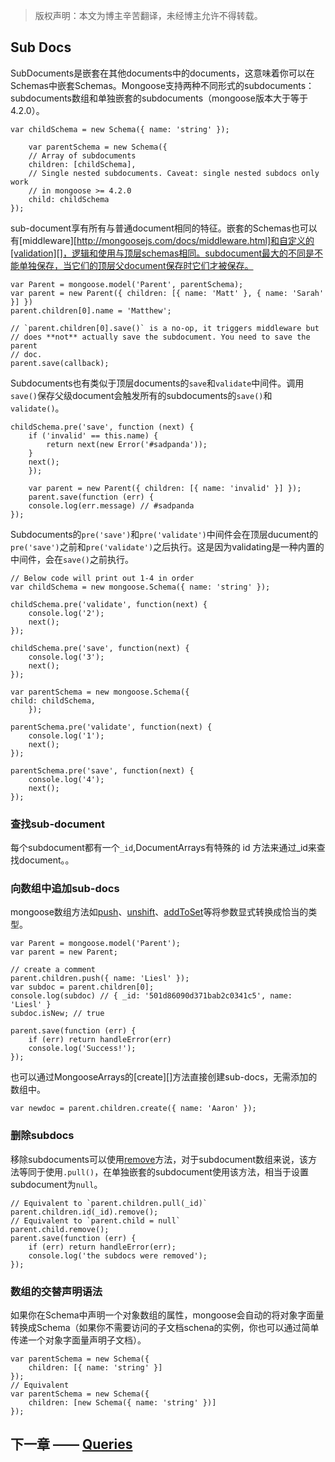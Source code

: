 
> 版权声明：本文为博主辛苦翻译，未经博主允许不得转载。

## Sub Docs

SubDocuments是嵌套在其他documents中的documents，这意味着你可以在Schemas中嵌套Schemas。Mongoose支持两种不同形式的subdocuments：subdocuments数组和单独嵌套的subdocuments（mongoose版本大于等于4.2.0）。

    var childSchema = new Schema({ name: 'string' });

        var parentSchema = new Schema({
        // Array of subdocuments
        children: [childSchema],
        // Single nested subdocuments. Caveat: single nested subdocs only work
        // in mongoose >= 4.2.0
        child: childSchema
    });

sub-document享有所有与普通document相同的特征。嵌套的Schemas也可以有[middleware][http://mongoosejs.com/docs/middleware.html]和自定义的[validation][]，逻辑和使用与顶层schemas相同。subdocument最大的不同是不能单独保存，当它们的顶层父document保存时它们才被保存。

    var Parent = mongoose.model('Parent', parentSchema);
    var parent = new Parent({ children: [{ name: 'Matt' }, { name: 'Sarah' }] })
    parent.children[0].name = 'Matthew';

    // `parent.children[0].save()` is a no-op, it triggers middleware but
    // does **not** actually save the subdocument. You need to save the parent
    // doc.
    parent.save(callback);

Subdocuments也有类似于顶层documents的`save`和`validate`中间件。调用`save()`保存父级document会触发所有的subdocuments的`save()`和`validate()`。

    childSchema.pre('save', function (next) {
        if ('invalid' == this.name) {
            return next(new Error('#sadpanda'));
        }
        next();
        });

        var parent = new Parent({ children: [{ name: 'invalid' }] });
        parent.save(function (err) {
        console.log(err.message) // #sadpanda
    });

Subdocuments的`pre('save')`和`pre('validate')`中间件会在顶层ducument的`pre('save')`之前和`pre('validate')`之后执行。这是因为validating是一种内置的中间件，会在`save()`之前执行。

    // Below code will print out 1-4 in order
    var childSchema = new mongoose.Schema({ name: 'string' });

    childSchema.pre('validate', function(next) {
        console.log('2');
        next();
    });

    childSchema.pre('save', function(next) {
        console.log('3');
        next();
    });

    var parentSchema = new mongoose.Schema({
    child: childSchema,
        });

    parentSchema.pre('validate', function(next) {
        console.log('1');
        next();
    });

    parentSchema.pre('save', function(next) {
        console.log('4');
        next();
    });

### 查找sub-document

每个subdocument都有一个`_id`,DocumentArrays有特殊的 id 方法来通过_id来查找document。。
### 向数组中追加sub-docs

mongoose数组方法如[push][]、[unshift][]、[addToSet][]等将参数显式转换成恰当的类型。

    var Parent = mongoose.model('Parent');
    var parent = new Parent;

    // create a comment
    parent.children.push({ name: 'Liesl' });
    var subdoc = parent.children[0];
    console.log(subdoc) // { _id: '501d86090d371bab2c0341c5', name: 'Liesl' }
    subdoc.isNew; // true

    parent.save(function (err) {
        if (err) return handleError(err)
        console.log('Success!');
    });

也可以通过MongooseArrays的[create][]方法直接创建sub-docs，无需添加的数组中。

    var newdoc = parent.children.create({ name: 'Aaron' });

### 删除subdocs

移除subdocuments可以使用[remove][]方法，对于subdocument数组来说，该方法等同于使用`.pull()`，在单独嵌套的subdocument使用该方法，相当于设置subdocument为`null`。

    // Equivalent to `parent.children.pull(_id)`
    parent.children.id(_id).remove();
    // Equivalent to `parent.child = null`
    parent.child.remove();
    parent.save(function (err) {
        if (err) return handleError(err);
        console.log('the subdocs were removed');
    });

### 数组的交替声明语法

如果你在Schema中声明一个对象数组的属性，mongoose会自动的将对象字面量转换成Schema（如果你不需要访问的子文档schena的实例，你也可以通过简单传递一个对象字面量声明子文档）。

    var parentSchema = new Schema({
        children: [{ name: 'string' }]
    });
    // Equivalent
    var parentSchema = new Schema({
        children: [new Schema({ name: 'string' })]
    });

## 下一章 —— [Queries][]

[Queries]:https://github.com/dreamFlyingCat/mongoose-API/blob/master/docs/Schemas/Queries.md
[remove]:http://mongoosejs.com/docs/api.html#types_array_MongooseArray.remove
[push]:http://mongoosejs.com/docs/api.html#types_array_MongooseArray.push
[unshift]:http://mongoosejs.com/docs/api.html#types_array_MongooseArray.unshift
[addToSet]:http://mongoosejs.com/docs/api.html#types_array_MongooseArray.addToSet
[id]:http://mongoosejs.com/docs/api.html#types_documentarray_MongooseDocumentArray-id
[middleware]: http://mongoosejs.com/docs/middleware.html
[validation]: http://mongoosejs.com/docs/validation.html